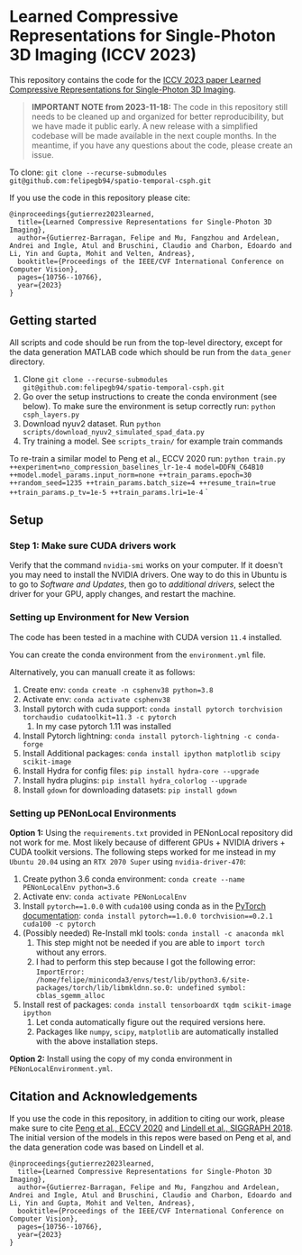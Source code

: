 # Learned Compressive Representations for Single-Photon 3D Imaging (ICCV 2023)

This repository contains the code for the [ICCV 2023 paper Learned Compressive Representations for Single-Photon 3D Imaging](https://openaccess.thecvf.com/content/ICCV2023/html/Gutierrez-Barragan_Learned_Compressive_Representations_for_Single-Photon_3D_Imaging_ICCV_2023_paper.html).

> **IMPORTANT NOTE from 2023-11-18:** The code in this repository still needs to be cleaned up and organized for better reproducibility, but we have made it public early. A new release with a simplified codebase will be made available in the next couple months. In the meantime, if you have any questions about the code, please create an issue.

To clone: `git clone --recurse-submodules git@github.com:felipegb94/spatio-temporal-csph.git`

If you use the code in this repository please cite:

```
@inproceedings{gutierrez2023learned,
  title={Learned Compressive Representations for Single-Photon 3D Imaging},
  author={Gutierrez-Barragan, Felipe and Mu, Fangzhou and Ardelean, Andrei and Ingle, Atul and Bruschini, Claudio and Charbon, Edoardo and Li, Yin and Gupta, Mohit and Velten, Andreas},
  booktitle={Proceedings of the IEEE/CVF International Conference on Computer Vision},
  pages={10756--10766},
  year={2023}
}
```

## Getting started

All scripts and code should be run from the top-level directory, except for the data generation MATLAB code which should be run from the `data_gener` directory.

1. Clone `git clone --recurse-submodules git@github.com:felipegb94/spatio-temporal-csph.git`
2. Go over the setup instructions to create the conda environment (see below). To make sure the environment is setup correctly run: `python csph_layers.py`
3. Download nyuv2 dataset. Run `python scripts/download_nyuv2_simulated_spad_data.py`
4. Try training a model. See `scripts_train/` for example train commands

To re-train a similar model to Peng et al., ECCV 2020 run: `python train.py ++experiment=no_compression_baselines_lr-1e-4 model=DDFN_C64B10 ++model.model_params.input_norm=none ++train_params.epoch=30 ++random_seed=1235 ++train_params.batch_size=4 ++resume_train=true ++train_params.p_tv=1e-5 ++train_params.lri=1e-4`
`

## Setup

### Step 1: Make sure CUDA drivers work

Verify that the command `nvidia-smi` works on your computer. If it doesn't you may need to install the NVIDIA drivers. One way to do this in Ubuntu is to go to *Software and Updates*, then go to *additional drivers*, select the driver for your GPU, apply changes, and restart the machine. 

### Setting up Environment for New Version

The code has been tested in a machine with CUDA version `11.4` installed.

You can create the conda environment from the `environment.yml` file.

Alternatively, you can manuall create it as follows:

1. Create env: `conda create -n csphenv38 python=3.8`
2. Activate env: `conda activate csphenv38`
3. Install pytorch with cuda support: `conda install pytorch torchvision torchaudio cudatoolkit=11.3 -c pytorch`
   1. In my case pytorch 1.11 was installed
4. Install Pytorch lightning: `conda install pytorch-lightning -c conda-forge`
5. Install Additional packages: `conda install ipython matplotlib scipy scikit-image`
6. Install Hydra for config files: `pip install hydra-core --upgrade`
7. Install hydra plugins: `pip install hydra_colorlog --upgrade`
8. Install `gdown` for downloading datasets: `pip install gdown`

### Setting up PENonLocal Environments

**Option 1:** Using the `requirements.txt` provided in PENonLocal repository did not work for me. Most likely because of different GPUs + NVIDIA drivers + CUDA toolkit versions. The following steps worked for me instead in my `Ubuntu 20.04` using an `RTX 2070 Super` using `nvidia-driver-470`:

1. Create python 3.6 conda environment: `conda create --name PENonLocalEnv python=3.6`
2. Activate env: `conda activate PENonLocalEnv`
3. Install `pytorch==1.0.0` with `cuda100` using conda as in the [PyTorch documentation](https://pytorch.org/get-started/previous-versions/#v100): `conda install pytorch==1.0.0 torchvision==0.2.1 cuda100 -c pytorch`
4. (Possibly needed) Re-Install mkl tools: `conda install -c anaconda mkl`
   1. This step might not be needed if you are able to `import torch` without any errors. 
   2. I had to perform this step because I got the following error: `ImportError: /home/felipe/miniconda3/envs/test/lib/python3.6/site-packages/torch/lib/libmkldnn.so.0: undefined symbol: cblas_sgemm_alloc` 
5. Install rest of packages: `conda install tensorboardX tqdm scikit-image ipython`
   1. Let conda automatically figure out the required versions here.
   2. Packages like `numpy`, `scipy`, `matplotlib` are automatically installed with the above installation steps.

**Option 2:** Install using the copy of my conda environment in `PENonLocalEnvironment.yml`.

## Citation and Acknowledgements

If you use the code in this repository, in addition to citing our work, please make sure to cite [Peng et al., ECCV 2020](https://github.com/JiayongO-O/PENonLocal) and [Lindell et al., SIGGRAPH 2018](https://davidlindell.com/publications/single-photon-3d). The initial version of the models in this repos were based on Peng et al, and the data generation code was based on Lindell et al.

```
@inproceedings{gutierrez2023learned,
  title={Learned Compressive Representations for Single-Photon 3D Imaging},
  author={Gutierrez-Barragan, Felipe and Mu, Fangzhou and Ardelean, Andrei and Ingle, Atul and Bruschini, Claudio and Charbon, Edoardo and Li, Yin and Gupta, Mohit and Velten, Andreas},
  booktitle={Proceedings of the IEEE/CVF International Conference on Computer Vision},
  pages={10756--10766},
  year={2023}
}
```



